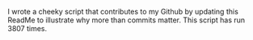 I wrote a cheeky script that contributes to my Github by updating this ReadMe to illustrate why more than commits matter. This script has run 3807 times.
